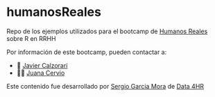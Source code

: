 # humanosReales

Repo de los ejemplos utilizados para el bootcamp de [Humanos Reales](https://www.humanosreales.com/) sobre R en RRHH

Por información de este bootcamp, pueden contactar a:

* 🤘 [Javier Calzorari](https://www.linkedin.com/in/javiercalzolari/)
* 👩‍🚀 [Juana Cervio](https://www.linkedin.com/in/juanacervio/)

Este contenido fue desarrollado por [Sergio Garcia Mora](https://www.linkedin.com/in/sergiogarciamora/) de [Data 4HR](https://data-4hr.com/)
